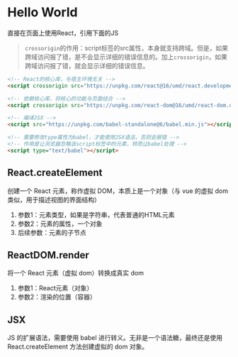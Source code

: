 # Hello World

直接在页面上使用React，引用下面的JS

> `crossorigin`的作用：script标签的src属性，本身就支持跨域。但是，如果跨域访问报了错，是不会显示详细的错误信息的。加上`crossorigin`，如果跨域访问报了错，就会显示详细的错误信息。

```html
<!-- React的核心库，与宿主环境无关 -->
<script crossorigin src="https://unpkg.com/react@16/umd/react.development.js"></script>

<!-- 依赖核心库，将核心的功能与页面结合 -->
<script crossorigin src="https://unpkg.com/react-dom@16/umd/react-dom.development.js"></script>

<!-- 编译JSX -->
<script src="https://unpkg.com/babel-standalone@6/babel.min.js"></script>

<!-- 需要修改type属性为babel，才能使用JSX语法，否则会报错 -->
<!-- 作用是让浏览器忽略该script标签中的元素，转而让babel处理 -->
<script type="text/babel"></script> 
```

## React.createElement

创建一个 React 元素，称作虚拟 DOM，本质上是一个对象（与 vue 的虚拟 dom 类似，用于描述视图的界面结构）

1. 参数1：元素类型，如果是字符串，代表普通的HTML元素
2. 参数2：元素的属性，一个对象
3. 后续参数：元素的子节点

## ReactDOM.render

将一个 React 元素（虚拟 dom）转换成真实 dom

1. 参数1：React元素（对象）
2. 参数2：渲染的位置（容器） 

## JSX

JS 的扩展语法，需要使用 babel 进行转义。无非是一个语法糖，最终还是使用 React.createElement 方法创建虚拟的 dom 对象。